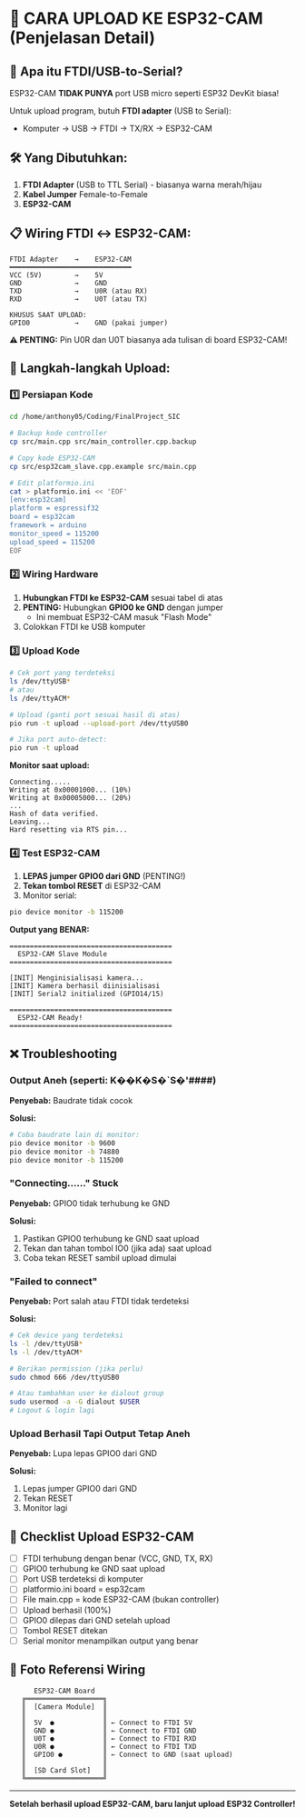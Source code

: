 # 📘 CARA UPLOAD KE ESP32-CAM (Penjelasan Detail)

## 🔌 Apa itu FTDI/USB-to-Serial?

ESP32-CAM **TIDAK PUNYA** port USB micro seperti ESP32 DevKit biasa!

Untuk upload program, butuh **FTDI adapter** (USB to Serial):

- Komputer → USB → FTDI → TX/RX → ESP32-CAM

## 🛠️ Yang Dibutuhkan:

1. **FTDI Adapter** (USB to TTL Serial) - biasanya warna merah/hijau
2. **Kabel Jumper** Female-to-Female
3. **ESP32-CAM**

## 📋 Wiring FTDI ↔ ESP32-CAM:

```
FTDI Adapter    →    ESP32-CAM
━━━━━━━━━━━━━━━━━━━━━━━━━━━━━━
VCC (5V)        →    5V
GND             →    GND
TXD             →    U0R (atau RX)
RXD             →    U0T (atau TX)

KHUSUS SAAT UPLOAD:
GPIO0           →    GND (pakai jumper)
```

**⚠️ PENTING:** Pin U0R dan U0T biasanya ada tulisan di board ESP32-CAM!

## 🚀 Langkah-langkah Upload:

### 1️⃣ Persiapan Kode

```bash
cd /home/anthony05/Coding/FinalProject_SIC

# Backup kode controller
cp src/main.cpp src/main_controller.cpp.backup

# Copy kode ESP32-CAM
cp src/esp32cam_slave.cpp.example src/main.cpp

# Edit platformio.ini
cat > platformio.ini << 'EOF'
[env:esp32cam]
platform = espressif32
board = esp32cam
framework = arduino
monitor_speed = 115200
upload_speed = 115200
EOF
```

### 2️⃣ Wiring Hardware

1. **Hubungkan FTDI ke ESP32-CAM** sesuai tabel di atas
2. **PENTING:** Hubungkan **GPIO0 ke GND** dengan jumper
   - Ini membuat ESP32-CAM masuk "Flash Mode"
3. Colokkan FTDI ke USB komputer

### 3️⃣ Upload Kode

```bash
# Cek port yang terdeteksi
ls /dev/ttyUSB*
# atau
ls /dev/ttyACM*

# Upload (ganti port sesuai hasil di atas)
pio run -t upload --upload-port /dev/ttyUSB0

# Jika port auto-detect:
pio run -t upload
```

**Monitor saat upload:**

```
Connecting.....
Writing at 0x00001000... (10%)
Writing at 0x00005000... (20%)
...
Hash of data verified.
Leaving...
Hard resetting via RTS pin...
```

### 4️⃣ Test ESP32-CAM

1. **LEPAS jumper GPIO0 dari GND** (PENTING!)
2. **Tekan tombol RESET** di ESP32-CAM
3. Monitor serial:

```bash
pio device monitor -b 115200
```

**Output yang BENAR:**

```
========================================
  ESP32-CAM Slave Module
========================================

[INIT] Menginisialisasi kamera...
[INIT] Kamera berhasil diinisialisasi
[INIT] Serial2 initialized (GPIO14/15)

========================================
  ESP32-CAM Ready!
========================================
```

## ❌ Troubleshooting

### Output Aneh (seperti: K��K�S�`S�'####)

**Penyebab:** Baudrate tidak cocok

**Solusi:**

```bash
# Coba baudrate lain di monitor:
pio device monitor -b 9600
pio device monitor -b 74880
pio device monitor -b 115200
```

### "Connecting......" Stuck

**Penyebab:** GPIO0 tidak terhubung ke GND

**Solusi:**

1. Pastikan GPIO0 terhubung ke GND saat upload
2. Tekan dan tahan tombol IO0 (jika ada) saat upload
3. Coba tekan RESET sambil upload dimulai

### "Failed to connect"

**Penyebab:** Port salah atau FTDI tidak terdeteksi

**Solusi:**

```bash
# Cek device yang terdeteksi
ls -l /dev/ttyUSB*
ls -l /dev/ttyACM*

# Berikan permission (jika perlu)
sudo chmod 666 /dev/ttyUSB0

# Atau tambahkan user ke dialout group
sudo usermod -a -G dialout $USER
# Logout & login lagi
```

### Upload Berhasil Tapi Output Tetap Aneh

**Penyebab:** Lupa lepas GPIO0 dari GND

**Solusi:**

1. Lepas jumper GPIO0 dari GND
2. Tekan RESET
3. Monitor lagi

## 🎯 Checklist Upload ESP32-CAM

- [ ] FTDI terhubung dengan benar (VCC, GND, TX, RX)
- [ ] GPIO0 terhubung ke GND saat upload
- [ ] Port USB terdeteksi di komputer
- [ ] platformio.ini board = esp32cam
- [ ] File main.cpp = kode ESP32-CAM (bukan controller)
- [ ] Upload berhasil (100%)
- [ ] GPIO0 dilepas dari GND setelah upload
- [ ] Tombol RESET ditekan
- [ ] Serial monitor menampilkan output yang benar

## 📸 Foto Referensi Wiring

```
      ESP32-CAM Board
   ╔═══════════════════╗
   ║  [Camera Module]  ║
   ║                   ║
   ║  5V  ●            ║ ← Connect to FTDI 5V
   ║  GND ●            ║ ← Connect to FTDI GND
   ║  U0T ●            ║ ← Connect to FTDI RXD
   ║  U0R ●            ║ ← Connect to FTDI TXD
   ║  GPIO0 ●          ║ ← Connect to GND (saat upload)
   ║                   ║
   ║  [SD Card Slot]   ║
   ╚═══════════════════╝
```

---

**Setelah berhasil upload ESP32-CAM, baru lanjut upload ESP32 Controller!**
